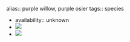 alias:: purple willow, purple osier
tags:: species

- availability:: unknown
- ![](https://peach-geographical-bat-397.mypinata.cloud/ipfs/QmefFq1wAXM4HUghqPdSspmWFx37vx75S7j6b6NKx5eAib)
- ![](https://peach-geographical-bat-397.mypinata.cloud/ipfs/Qmaj7vj8BQ9wcyv76re7oTmNxhJwqe4b771WiHJiUQadAD)